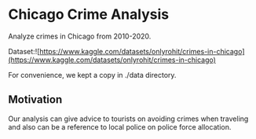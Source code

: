 # Chicago Crime Analysis
Analyze crimes in Chicago from 2010-2020.

Dataset:![https://www.kaggle.com/datasets/onlyrohit/crimes-in-chicago](https://www.kaggle.com/datasets/onlyrohit/crimes-in-chicago)

For convenience, we kept a copy in ./data directory.

## Motivation
Our analysis can give advice to tourists on avoiding crimes when traveling and also can be a reference to local police on police force allocation.

